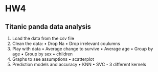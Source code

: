 # HW4
## Titanic panda data analysis
1.	Load the data from the csv file
2.	Clean the data:
•   Drop Na
•   Drop irrelevant coulumns
4.	Play with data
•	Average change to survive
•	Average age
•	Group by age 
•	Group by sex
•	children
5.	Graphs to see assumptions
•	scatterplot
6.	Prediction models and accuracy
• KNN
• SVC  - 3 different kernels


